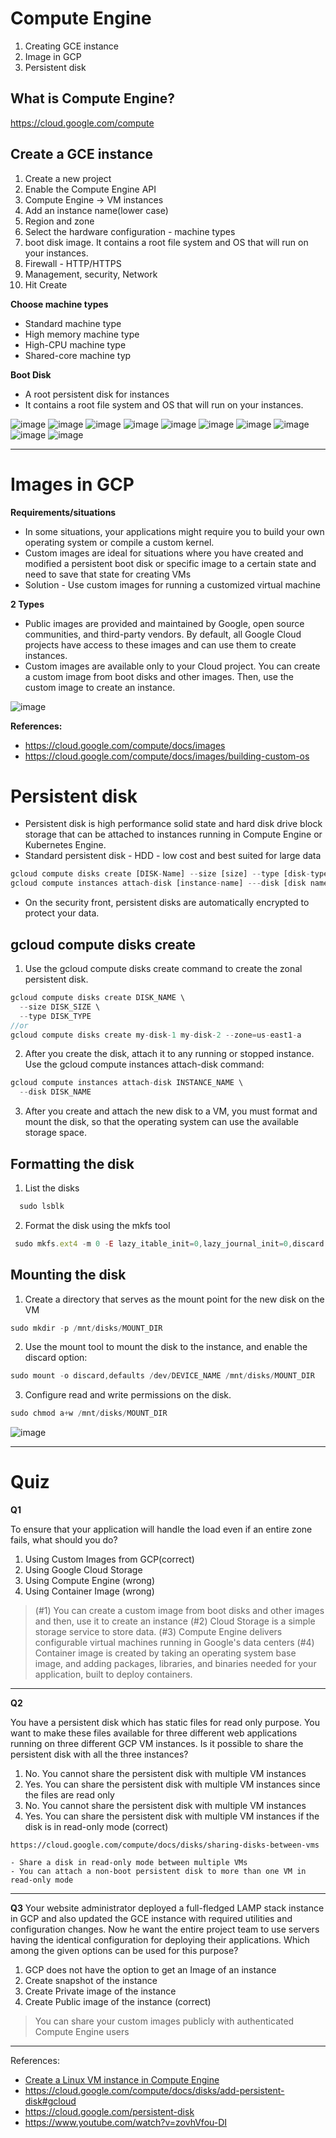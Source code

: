 # Compute Engine

1. Creating GCE instance
2. Image in GCP
3. Persistent disk

## What is Compute Engine?

https://cloud.google.com/compute

## Create a GCE instance

1. Create a new project
2. Enable the Compute Engine API
3. Compute Engine -> VM instances
4. Add an instance name(lower case)
5. Region and zone
6. Select the hardware configuration - machine types
7. boot disk image. It contains a root file system and OS that will run on your instances.
8. Firewall - HTTP/HTTPS
9. Management, security, Network
10. Hit Create

**Choose machine types**

- Standard machine type
- High memory machine type
- High-CPU machine type
- Shared-core machine typ

**Boot Disk**

- A root persistent disk for instances
- It contains a root file system and OS that will run on your instances.

![image](./compute-engine/gce1-region.PNG)
![image](./compute-engine/gce2-machine-type.PNG)
![image](./compute-engine/gce3-1-boot-disk-change.PNG)
![image](./compute-engine/gce3-2-boot-disk.PNG)
![image](./compute-engine/gce4-firewall.PNG)
![image](./compute-engine/gce5-detail.PNG)
![image](./compute-engine/gce5-1-network.PNG)
![image](./compute-engine/gce5-2-network-2.PNG)
![image](./compute-engine/gce5-3-security.PNG)
![image](./compute-engine/region-zones.PNG)

<hr />

# Images in GCP

**Requirements/situations**

- In some situations, your applications might require you to build your own operating system or compile a custom kernel.
- Custom images are ideal for situations where you have created and modified a persistent boot disk or specific image to a certain state and need to save that state for creating VMs
- Solution - Use custom images for running a customized virtual
  machine

**2 Types**

- Public images are provided and maintained by Google, open source communities, and third-party vendors. By default, all Google Cloud projects have access to these images and can use them to create instances.
- Custom images are available only to your Cloud project. You can create a custom image from boot disks and other images. Then, use the custom image to create an instance.

![image](./compute-engine/custom-image2.PNG)

**References:**

- https://cloud.google.com/compute/docs/images
- https://cloud.google.com/compute/docs/images/building-custom-os

# Persistent disk

- Persistent disk is high performance solid state and hard disk drive block storage that can be attached to instances running in Compute Engine or Kubernetes Engine.
- Standard persistent disk - HDD - low cost and best suited for large data

```js
gcloud compute disks create [DISK-Name] --size [size] --type [disk-type]
gcloud compute instances attach-disk [instance-name] ---disk [disk name]
```

- On the security front, persistent disks are automatically encrypted to protect your data.

## gcloud compute disks create

1. Use the gcloud compute disks create command to create the zonal persistent disk.

```js
gcloud compute disks create DISK_NAME \
  --size DISK_SIZE \
  --type DISK_TYPE
//or
gcloud compute disks create my-disk-1 my-disk-2 --zone=us-east1-a
```

2. After you create the disk, attach it to any running or stopped instance. Use the gcloud compute instances attach-disk command:

```js
gcloud compute instances attach-disk INSTANCE_NAME \
  --disk DISK_NAME
```

3. After you create and attach the new disk to a VM, you must format and mount the disk, so that the operating system can use the available storage space.

## Formatting the disk

1. List the disks

```js
  sudo lsblk
```

2. Format the disk using the mkfs tool

```js
 sudo mkfs.ext4 -m 0 -E lazy_itable_init=0,lazy_journal_init=0,discard /dev/DEVICE_NAME
```

## Mounting the disk

1. Create a directory that serves as the mount point for the new disk on the VM

```js
sudo mkdir -p /mnt/disks/MOUNT_DIR
```

2. Use the mount tool to mount the disk to the instance, and enable the discard option:

```js
sudo mount -o discard,defaults /dev/DEVICE_NAME /mnt/disks/MOUNT_DIR
```

3. Configure read and write permissions on the disk.

```js
sudo chmod a+w /mnt/disks/MOUNT_DIR
```

![image](./compute-engine/persist-format.PNG)

<hr />

# Quiz

**Q1**

To ensure that your application will handle the load even if an entire zone fails, what should you do?

1. Using Custom Images from GCP(correct)
2. Using Google Cloud Storage
3. Using Compute Engine (wrong)
4. Using Container Image (wrong)

> (#1) You can create a custom image from boot disks and other images and then, use it to create an instance
> (#2) Cloud Storage is a simple storage service to store data.
> (#3) Compute Engine delivers configurable virtual machines running in Google's data centers
> (#4) Container image is created by taking an operating system base image, and adding packages, libraries, and binaries needed for your application, built to deploy containers.

<hr />

**Q2**

You have a persistent disk which has static files for read only purpose. You want to make these files available for three different web applications running on three different GCP VM instances. Is it possible to share the persistent disk with all the three instances?

1. No. You cannot share the persistent disk with multiple VM instances
2. Yes. You can share the persistent disk with multiple VM instances since the files are read only
3. No. You cannot share the persistent disk with multiple VM instances
4. Yes. You can share the persistent disk with multiple VM instances if the disk is in read-only mode (correct)

```text
https://cloud.google.com/compute/docs/disks/sharing-disks-between-vms

- Share a disk in read-only mode between multiple VMs
- You can attach a non-boot persistent disk to more than one VM in read-only mode
```

<hr />

**Q3**
Your website administrator deployed a full-fledged LAMP stack instance in GCP and also updated the GCE instance with required utilities and configuration changes. Now he want the entire project team to use servers having the identical configuration for deploying their applications. Which among the given options can be used for this purpose?

1. GCP does not have the option to get an Image of an instance
2. Create snapshot of the instance
3. Create Private image of the instance
4. Create Public image of the instance (correct)

> You can share your custom images publicly with authenticated Compute Engine users

<hr />

References:

- [Create a Linux VM instance in Compute Engine](https://cloud.google.com/compute/docs/create-linux-vm-instance)
- https://cloud.google.com/compute/docs/disks/add-persistent-disk#gcloud
- https://cloud.google.com/persistent-disk
- https://www.youtube.com/watch?v=zovhVfou-DI
